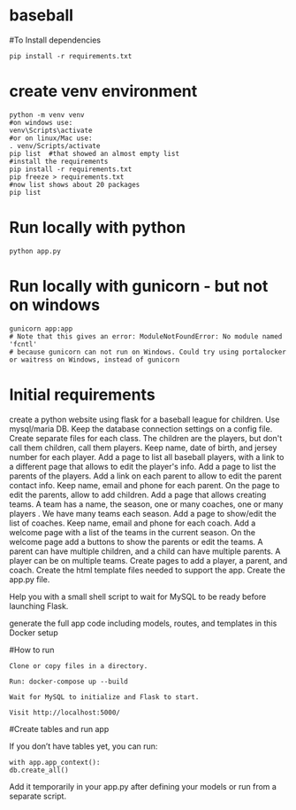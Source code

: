 # baseball

#To Install dependencies

	pip install -r requirements.txt

# create venv environment

	python -m venv venv
	#on windows use:
	venv\Scripts\activate
	#or on linux/Mac use:
	. venv/Scripts/activate
	pip list  #that showed an almost empty list
	#install the requirements
	pip install -r requirements.txt
	pip freeze > requirements.txt
	#now list shows about 20 packages
	pip list


# Run locally with python

	python app.py

# Run locally with gunicorn - but not on windows

	gunicorn app:app
	# Note that this gives an error: ModuleNotFoundError: No module named 'fcntl'
	# because gunicorn can not run on Windows. Could try using portalocker or waitress on Windows, instead of gunicorn



# Initial requirements
create a python website using flask for a baseball league for children.
Use mysql/maria DB. Keep the database connection settings on a config file.
Create separate files for each class.
The children are the players, but don't call them children, call them players. Keep name, date of birth, and jersey number for each player.
Add a page to list all baseball players, with a link to a different page that allows to edit the player's info. 
Add a page to list the parents of the players. Add a link on each parent to allow to edit the parent contact info. Keep name, email and phone for each parent.
On the page to edit the parents, allow to add children.
Add a page that allows creating teams. A team has a name, the season, one or many coaches, one or many players . We have many teams each season.
Add a page to show/edit the list of coaches. Keep name, email and phone for each coach.
Add a welcome page with a list of the teams in the current season. On the welcome page add a buttons to show the parents or edit the teams.
A parent can have multiple children, and a child can have multiple parents.
A player can be on multiple teams.
Create pages to add a player, a parent, and coach. 
Create the html template files needed to support the app.
Create the app.py file.

Help you with a small shell script to wait for MySQL to be ready before launching Flask.

generate the full app code including models, routes, and templates in this Docker setup


#How to run

    Clone or copy files in a directory.

    Run: docker-compose up --build

    Wait for MySQL to initialize and Flask to start.

    Visit http://localhost:5000/

#Create tables and run app

If you don’t have tables yet, you can run:

	with app.app_context():
    db.create_all()

Add it temporarily in your app.py after defining your models or run from a separate script.

